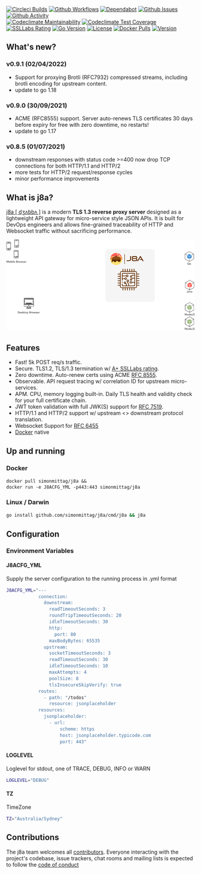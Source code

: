 [![Circleci Builds](https://circleci.com/gh/simonmittag/j8a.svg?style=shield)](https://circleci.com/gh/simonmittag/j8a)
[![Github Workflows](https://github.com/simonmittag/j8a/workflows/Go/badge.svg)](https://github.com/simonmittag/j8a/actions)
[![Dependabot](https://badgen.net/badge/Dependabot/enabled/green?icon=dependabot)](https://github.com/simonmittag/j8a/pulls?q=is%3Aopen+is%3Apr)
[![Github Issues](https://img.shields.io/github/issues/simonmittag/j8a)](https://github.com/simonmittag/j8a/issues)
[![Github Activity](https://img.shields.io/github/commit-activity/m/simonmittag/j8a)](https://img.shields.io/github/commit-activity/m/simonmittag/j8a)  
[![Codeclimate Maintainability](https://api.codeclimate.com/v1/badges/326d3c304e32645811c8/maintainability)](https://codeclimate.com/github/simonmittag/jabba/maintainability)
[![Codeclimate Test Coverage](https://api.codeclimate.com/v1/badges/326d3c304e32645811c8/test_coverage)](https://codeclimate.com/github/simonmittag/jabba/code)
[![SSLLabs Rating](https://img.shields.io/badge/SSLLabs-A%2B-brightgreen)](https://www.ssllabs.com/ssltest/analyze.html?d=j8a.io)
[![Go Version](https://img.shields.io/github/go-mod/go-version/simonmittag/j8a)](https://img.shields.io/github/go-mod/go-version/simonmittag/j8a)
[![License](https://img.shields.io/badge/License-Apache%202.0-blue.svg)](https://opensource.org/licenses/Apache-2.0)
[![Docker Pulls](https://img.shields.io/docker/pulls/simonmittag/j8a)](https://hub.docker.com/repository/docker/simonmittag/j8a)
[![Version](https://img.shields.io/docker/v/simonmittag/j8a/0.9.0)](https://hub.docker.com/repository/docker/simonmittag/j8a)

## What's new?

### v0.9.1 (02/04/2022)

* Support for proxying Brotli (RFC7932) compressed streams, including brotli encoding for upstream content.
* update to go 1.18

### v0.9.0 (30/09/2021)

* ACME (RFC8555) support. Server auto-renews TLS certificates 30 days before expiry for free with zero downtime, no
  restarts!
* update to go 1.17

### v0.8.5 (01/07/2021)

* downstream responses with status code >=400 now drop TCP connections for both HTTP/1.1 and HTTP/2
* more tests for HTTP/2 request/response cycles
* minor performance improvements

## What is j8a?

[j8a [ dʒʌbbʌ ]](https://j8a.io) is a modern **TLS 1.3 reverse proxy server** designed as a lightweight API gateway for
micro-service style JSON APIs. It is built for DevOps engineers and allows fine-grained traceability of HTTP and
Websocket traffic without sacrificing performance.

![](images/route.gif)

## Features

* Fast! 5k POST req/s traffic.
* Secure. TLS1.2, TLS/1.3 termination w/ [A+ SSLLabs rating](https://www.ssllabs.com/ssltest/analyze.html?d=j8a.io).
* Zero downtime. Auto-renew certs using ACME [RFC 8555](https://tools.ietf.org/html/rfc8555).
* Observable. API request tracing w/ correlation ID for upstream micro-services.
* APM. CPU, memory logging built-in. Daily TLS health and validity check for your full certificate chain.
* JWT token validation with full JWK(S) support for [RFC 7519](https://tools.ietf.org/html/rfc7519).
* HTTP/1.1 and HTTP/2 support w/ upstream <> downstream protocol translation.
* Websocket Support for [RFC 6455](https://datatracker.ietf.org/doc/html/rfc6455)
* [Docker](https://hub.docker.com/repository/docker/simonmittag/j8a) native

## Up and running

### Docker

```
docker pull simonmittag/j8a &&
docker run -e J8ACFG_YML -p443:443 simonmittag/j8a
```

### Linux / Darwin

```bash
go install github.com/simonmittag/j8a/cmd/j8a && j8a
```

## Configuration

### Environment Variables

#### J8ACFG_YML

Supply the server configuration to the running process in .yml format

```bash
J8ACFG_YML="---
            connection:
              downstream:
                readTimeoutSeconds: 3
                roundTripTimeoutSeconds: 20
                idleTimeoutSeconds: 30
                http:
                  port: 80
                maxBodyBytes: 65535
              upstream:
                socketTimeoutSeconds: 3
                readTimeoutSeconds: 30
                idleTimeoutSeconds: 10
                maxAttempts: 4
                poolSize: 8
                tlsInsecureSkipVerify: true
            routes:
              - path: "/todos"
                resource: jsonplaceholder
            resources:
              jsonplaceholder:
                - url:
                    scheme: https
                    host: jsonplaceholder.typicode.com
                    port: 443"
```

#### LOGLEVEL

Loglevel for stdout, one of TRACE, DEBUG, INFO or WARN

```bash
LOGLEVEL="DEBUG"
```

#### TZ

TimeZone

```bash
TZ="Australia/Sydney"
```

## Contributions

The j8a team welcomes all [contributors](https://github.com/simonmittag/j8a/blob/master/CONTRIBUTING.md). Everyone
interacting with the project's codebase, issue trackers, chat rooms and mailing lists is expected to follow
the [code of conduct](https://github.com/simonmittag/j8a/blob/master/CODE_OF_CONDUCT.md)
